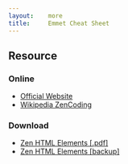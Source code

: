 ```yaml
---
layout:    more
title:     Emmet Cheat Sheet 
---
```

<div class="content content-400">
    <div class="board board-326">
        <h2 class="board-title">Resource</h2>
        <div class="board-card">
            <h3 class="board-card-title">Online</h3>
            <ul>
                <li><a href="http://docs.emmet.io/">Official Website</a></li>
                <li><a href="http://en.wikipedia.org/wiki/Zen_Coding">Wikipedia ZenCoding</a></li>
            </ul>
        </div>
        <div class="board-card">
            <h3 class="board-card-title">Download</h3>
            <ul>
                <li><a href="http://code.google.com/p/zen-coding/downloads/detail?name=ZenCodingCheatSheet.pdf">Zen HTML Elements [.pdf]</a></li>
                <li><a href="/static/cs/ZenCodingCheatSheet.pdf">Zen HTML Elements [backup]</a></li>
            </ul>
        </div>
    </div>
</div>

